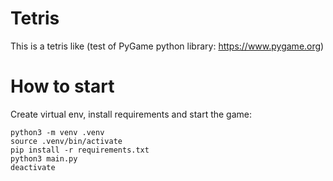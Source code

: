 # Tetris

This is a tetris like (test of PyGame python library: https://www.pygame.org)

# How to start

Create virtual env, install requirements and start the game: 

```
python3 -m venv .venv
source .venv/bin/activate
pip install -r requirements.txt 
python3 main.py
deactivate
```
